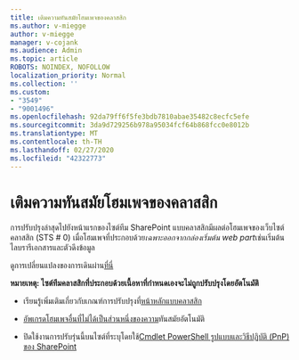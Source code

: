 ```yaml
---
title: เติมความทันสมัยโฮมเพจของคลาสสิก
ms.author: v-miegge
author: v-miegge
manager: v-cojank
ms.audience: Admin
ms.topic: article
ROBOTS: NOINDEX, NOFOLLOW
localization_priority: Normal
ms.collection: ''
ms.custom:
- "3549"
- "9001496"
ms.openlocfilehash: 92da79ff6f5fe3bdb7810abae35482c8ecfc5efe
ms.sourcegitcommit: 3da9d729256b978a95034fcf64b868fcc0e8012b
ms.translationtype: MT
ms.contentlocale: th-TH
ms.lasthandoff: 02/27/2020
ms.locfileid: "42322773"
---
```

# <a name="modernize-the-classic-home-page"></a>เติมความทันสมัยโฮมเพจของคลาสสิก

การปรับปรุงล่าสุดไปยังหน้าแรกของไซต์ทีม SharePoint แบบคลาสสิกมีผลต่อโฮมเพจของเว็บไซต์คลาสสิก (STS # 0) เมื่อโฮมเพจที่ประกอบด้วย*เฉพาะออกจากกล่องเริ่มต้น web part*เช่นเริ่มต้นไลบรารีเอกสารและตัวดึงข้อมูล

ดูการเปลี่ยนแปลงของการเดินผ่าน[ที่นี่](https://docs.microsoft.com/en-us/sharepoint/sharepointonline/media/homepage-upgrade-gif.gif) 

**หมายเหตุ: ไซต์ทีมคลาสสิกที่ประกอบด้วยเนื้อหาที่กำหนดเองจะไม่ถูกปรับปรุงโดยอัตโนมัติ**

* เรียนรู้เพิ่มเติมเกี่ยวกับเกณฑ์การปรับปรุงที่[หน้าหลักแบบคลาสสิก](https://docs.microsoft.com/sharepoint/disable-auto-modernization-classic-home-pages#why-update-classic-team-site-home-pages-to-modern)

* [อัพเกรดโฮมเพจอื่นที่ไม่ได้เป็นส่วนหนึ่งของความ](https://docs.microsoft.com/sharepoint/dev/transform/modernize-userinterface-site-pages)ทันสมัยอัตโนมัติ

* ปิดใช้งานการปรับรุ่นนี้บนไซต์ที่ระบุโดยใช้[Cmdlet PowerShell รูปแบบและวิธีปฏิบัติ (PnP) ของ SharePoint](https://docs.microsoft.com/powershell/sharepoint/sharepoint-pnp/sharepoint-pnp-cmdlets)
